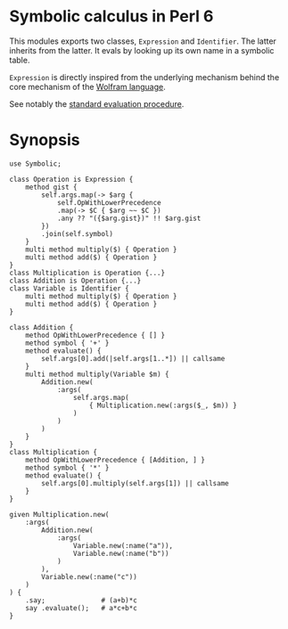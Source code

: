 Symbolic calculus in Perl 6
===========================

This modules exports two classes, `Expression`
and `Identifier`.  The latter inherits
from the latter.  It evals by looking up its
own name in a symbolic table.

`Expression` is directly inspired from
the underlying mechanism behind the core mechanism of the
[Wolfram language](https://en.wikipedia.org/wiki/Wolfram_Language).

See notably the
[standard evaluation procedure](http://reference.wolfram.com/language/tutorial/TheStandardEvaluationProcedure.html).

# Synopsis

    use Symbolic;

    class Operation is Expression {
        method gist {
            self.args.map(-> $arg {
                self.OpWithLowerPrecedence
                .map(-> $C { $arg ~~ $C })
                .any ?? "({$arg.gist})" !! $arg.gist
            })
            .join(self.symbol)
        }
        multi method multiply($) { Operation }
        multi method add($) { Operation }
    }
    class Multiplication is Operation {...}
    class Addition is Operation {...}
    class Variable is Identifier {
        multi method multiply($) { Operation }
        multi method add($) { Operation }
    }

    class Addition {
        method OpWithLowerPrecedence { [] }
        method symbol { '+' }
        method evaluate() {
            self.args[0].add(|self.args[1..*]) || callsame
        }
        multi method multiply(Variable $m) {
            Addition.new(
                :args(
                    self.args.map(
                        { Multiplication.new(:args($_, $m)) }
                    )
                )
            )
        }
    }
    class Multiplication {
        method OpWithLowerPrecedence { [Addition, ] }
        method symbol { '*' }
        method evaluate() {
            self.args[0].multiply(self.args[1]) || callsame
        }
    }

    given Multiplication.new(
        :args(
            Addition.new(
                :args(
                    Variable.new(:name("a")),
                    Variable.new(:name("b"))
                )
            ),
            Variable.new(:name("c"))
        )
    ) {
        .say;              # (a+b)*c
        say .evaluate();   # a*c+b*c
    }

